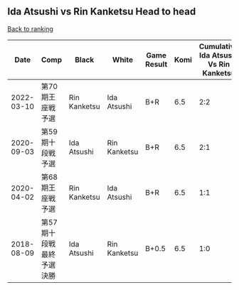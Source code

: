 ## Ida Atsushi vs Rin Kanketsu Head to head

[Back to ranking](../../index.md)




| **Date** | **Comp** | **Black** | **White** | **Game Result** | **Komi** | **Cumulative Ida Atsushi Vs Rin Kanketsu** | **Ida Atsushi Streak** | **Rin Kanketsu Streak** | 
| --- | --- | --- | --- | --- | --- | --- | --- | --- |
| 2022-03-10 | 第70期王座戦予選 | Rin Kanketsu | Ida Atsushi | B+R | 6.5 | 2:2 | 0 | 1 | 
| 2020-09-03 | 第59期十段戦予選 | Ida Atsushi | Rin Kanketsu | B+R | 6.5 | 2:1 | 1 | 0 | 
| 2020-04-02 | 第68期王座戦予選 | Rin Kanketsu | Ida Atsushi | B+R | 6.5 | 1:1 | 0 | 1 | 
| 2018-08-09 | 第57期十段戦最終予選決勝 | Ida Atsushi | Rin Kanketsu | B+0.5 | 6.5 | 1:0 | 1 | 0 |




